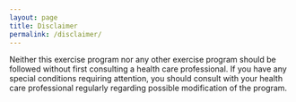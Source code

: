 ```yaml
---
layout: page
title: Disclaimer
permalink: /disclaimer/
---
```

Neither this exercise program nor any other exercise program should be followed without first consulting a health care professional. If you have any special conditions requiring attention, you should consult with your health care professional regularly regarding possible modification of the program.
